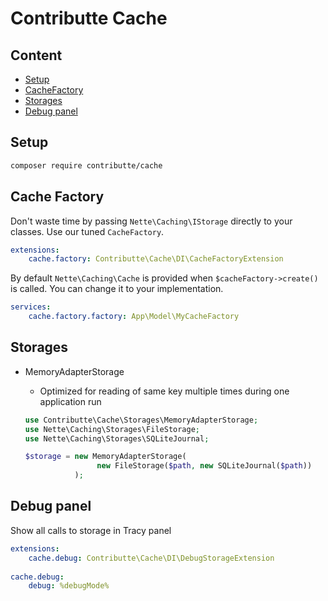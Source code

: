 # Contributte Cache

## Content

- [Setup](#setup)
- [CacheFactory](#cache-factory)
- [Storages](#storages)
- [Debug panel](#debug-panel)

## Setup

```bash
composer require contributte/cache
```

## Cache Factory

Don't waste time by passing `Nette\Caching\IStorage` directly to your classes. Use our tuned `CacheFactory`. 

```yaml
extensions:
    cache.factory: Contributte\Cache\DI\CacheFactoryExtension
```

By default `Nette\Caching\Cache` is provided when `$cacheFactory->create()` is called. You can change it to your implementation.

```yaml
services:
    cache.factory.factory: App\Model\MyCacheFactory
```

## Storages

- MemoryAdapterStorage

    - Optimized for reading of same key multiple times during one application run

    ```php
    use Contributte\Cache\Storages\MemoryAdapterStorage;
    use Nette\Caching\Storages\FileStorage;
    use Nette\Caching\Storages\SQLiteJournal;

    $storage = new MemoryAdapterStorage(
                    new FileStorage($path, new SQLiteJournal($path))
               );
    ```

## Debug panel

Show all calls to storage in Tracy panel

```yaml
extensions:
    cache.debug: Contributte\Cache\DI\DebugStorageExtension
    
cache.debug:
    debug: %debugMode%
```
